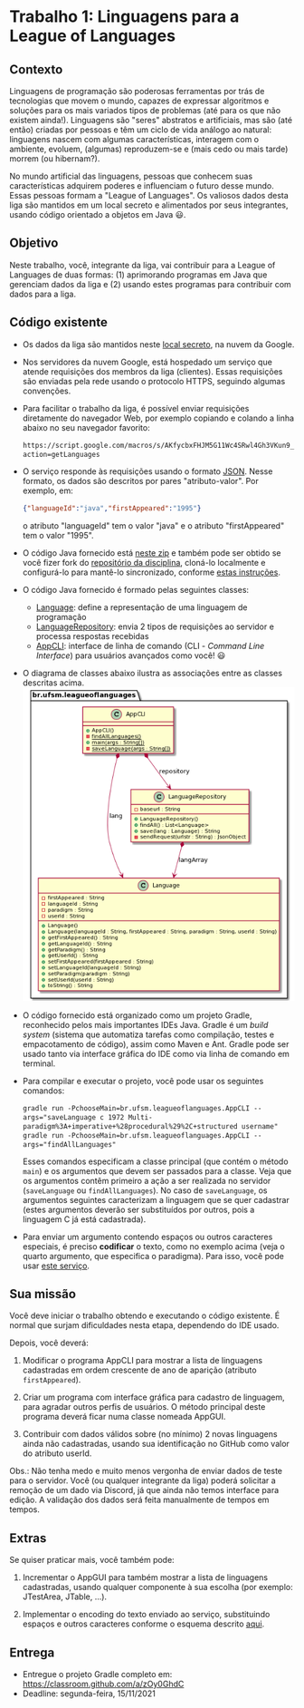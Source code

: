 # Trabalho 1: Linguagens para a League of Languages




## Contexto


Linguagens de programação são poderosas ferramentas por trás de tecnologias que movem o mundo, capazes de expressar algoritmos e soluções para os mais variados tipos de problemas (até para os que não existem ainda!). Linguagens são "seres" abstratos e artificiais, mas são (até então) criadas por pessoas e têm um ciclo de vida análogo ao natural: linguagens nascem com algumas características, interagem com o ambiente, evoluem, (algumas) reproduzem-se e (mais cedo ou mais tarde) morrem (ou hibernam?). 

No mundo artificial das linguagens, pessoas que conhecem suas características adquirem poderes e influenciam o futuro desse mundo. Essas pessoas formam a "League of Languages". Os valiosos dados desta liga são mantidos em um local secreto e alimentados por seus integrantes, usando código orientado a objetos em Java :smiley:.


## Objetivo

Neste trabalho, você, integrante da liga, vai contribuir para a League of Languages de duas formas: (1) aprimorando programas em Java que gerenciam dados da liga e (2) usando estes programas para contribuir com dados para a liga.


## Código existente

- Os dados da liga são mantidos neste [local secreto](https://docs.google.com/spreadsheets/d/1UceqvZgF2dTHRFzYO_bY6fE3oOht02-8tkCgcRMb24k/edit?usp=sharing), na nuvem da Google.

- Nos servidores da nuvem Google, está hospedado um serviço que atende requisições dos membros da liga (clientes). Essas requisições são enviadas pela rede usando o protocolo HTTPS, seguindo algumas convenções. 

- Para facilitar o trabalho da liga, é possível enviar requisições diretamente do navegador Web, por exemplo copiando e colando a linha abaixo no seu navegador favorito:
  ```
  https://script.google.com/macros/s/AKfycbxFHJM5G11Wc4SRwl4Gh3VKun9_QzlfmFAthGI0rihrbd9maY3c3nb8XFaE020HMYQc/exec?action=getLanguages
  ```

- O serviço responde às requisições usando o formato [JSON](https://en.wikipedia.org/wiki/JSON). Nesse formato, os dados são descritos por pares "atributo-valor". Por exemplo, em:
  ```json
  {"languageId":"java","firstAppeared":"1995"}
  ```
  o atributo "languageId" tem o valor "java" e o atributo "firstAppeared" tem o valor "1995".

- O código Java fornecido está [neste zip](LeagueOfLanguages.zip) e também pode ser obtido se você fizer fork do [repositório da disciplina](http://github.com/andreainfufsm/elc117-2021b), cloná-lo localmente e configurá-lo para mantê-lo sincronizado, conforme [estas instruções](https://www.freecodecamp.org/news/how-to-sync-your-fork-with-the-original-git-repository/).

- O código Java fornecido é formado pelas seguintes classes:
  - [Language](LeagueOfLanguages/app/src/main/java/br/ufsm/leagueoflanguages/Language.java): define a representação de uma linguagem de programação 
  - [LanguageRepository](LeagueOfLanguages/app/src/main/java/br/ufsm/leagueoflanguages/LanguageRepository.java): envia 2 tipos de requisições ao servidor e processa respostas recebidas
  - [AppCLI](LeagueOfLanguages/app/src/main/java/br/ufsm/leagueoflanguages/AppCLI.java): interface de linha de comando (CLI - _Command Line Interface_) para usuários avançados como você! :smiley: 

- O diagrama de classes abaixo ilustra as associações entre as classes descritas acima.
![leagueoflanguages.png](leagueoflanguages.png)

- O código fornecido está organizado como um projeto Gradle, reconhecido pelos mais importantes IDEs Java. Gradle é um _build system_ (sistema que automatiza tarefas como compilação, testes e empacotamento de código), assim como Maven e Ant. Gradle pode ser usado tanto via interface gráfica do IDE como via linha de comando em terminal.

- Para compilar e executar o projeto, você pode usar os seguintes comandos:
  ```
  gradle run -PchooseMain=br.ufsm.leagueoflanguages.AppCLI --args="saveLanguage c 1972 Multi-paradigm%3A+imperative+%28procedural%29%2C+structured username"
  gradle run -PchooseMain=br.ufsm.leagueoflanguages.AppCLI --args="findAllLanguages"
  ```
  Esses comandos especificam a classe principal (que contém o método `main`) e os argumentos que devem ser passados para a classe. Veja que os argumentos contêm primeiro a ação a ser realizada no servidor (`saveLanguage` ou `findAllLanguages`). No caso de `saveLanguage`, os argumentos seguintes caracterizam a linguagem que se quer cadastrar (estes argumentos deverão ser substituídos por outros, pois a linguagem C já está cadastrada).

- Para enviar um argumento contendo espaços ou outros caracteres especiais, é preciso **codificar** o texto, como no exemplo acima (veja o quarto argumento, que especifica o paradigma). Para isso, você pode usar [este serviço](https://www.w3schools.com/tags/ref_urlencode.ASP).

## Sua missão

Você deve iniciar o trabalho obtendo e executando o código existente. É normal que surjam dificuldades nesta etapa, dependendo do IDE usado. 

Depois, você deverá:

1. Modificar o programa AppCLI para mostrar a lista de linguagens cadastradas em ordem crescente de ano de aparição (atributo `firstAppeared`).

3. Criar um programa com interface gráfica para cadastro de linguagem, para agradar outros perfis de usuários. O método principal deste programa deverá ficar numa classe nomeada AppGUI. 

4. Contribuir com dados válidos sobre (no mínimo) 2 novas linguagens ainda não cadastradas, usando sua identificação no GitHub como valor do atributo userId. 

Obs.: Não tenha medo e muito menos vergonha de enviar dados de teste para o servidor. Você (ou qualquer integrante da liga) poderá solicitar a remoção de um dado via Discord, já que ainda não temos interface para edição. A validação dos dados será feita manualmente de tempos em tempos.

## Extras

Se quiser praticar mais, você também pode:

1. Incrementar o AppGUI para também mostrar a lista de linguagens cadastradas, usando qualquer componente à sua escolha (por exemplo: JTestArea, JTable, ...).

2. Implementar o encoding do texto enviado ao serviço, substituindo espaços e outros caracteres conforme o esquema descrito [aqui](https://www.w3schools.com/tags/ref_urlencode.ASP).


## Entrega


- Entregue o projeto Gradle completo em: https://classroom.github.com/a/zOy0GhdC
- Deadline: segunda-feira, 15/11/2021



